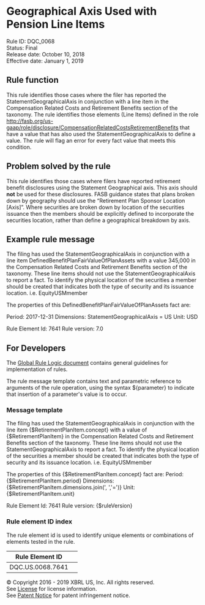 # Geographical Axis Used with Pension Line Items
Rule ID: DQC_0068  
Status: Final  
Release date: October 10, 2018  
Effective date: January 1, 2019 

## Rule function 
This rule identifies those cases where the filer has reported the StatementGeographicalAxis in conjunction with a line item in the Compensation Related Costs  and Retirement Benefits section of the taxonomy. The rule identifies those elements (Line Items) defined in the role http://fasb.org/us-gaap/role/disclosure/CompensationRelatedCostsRetirementBenefits that have a value that has also used the StatementGeographicalAxis to define a value.  The rule will flag an error for every fact value that meets this condition.

## Problem solved by the rule
This rule identifies those cases where filers have reported retirement benefit disclosures using the Statement Geographical axis. This axis should **not** be used for these disclosures. FASB guidance states that plans broken down by geography should use the “Retirement Plan Sponsor Location [Axis]”. Where securities are broken down by location of the securities issuance then the members should be explicitly defined to incorporate the securities location, rather than define a geographical breakdown by axis.

## Example rule message
The filing has used the StatementGeographicalAxis in conjunction with a line item DefinedBenefitPlanFairValueOfPlanAssets with a value 345,000  in the Compensation Related Costs  and Retirement Benefits section of the taxonomy. These line items should not use the StatementGeographicalAxis to report a fact. To identify the physical location of the securities a member should be created that indicates both the type of security and its issuance location.  i.e. EquityUSMmember

The properties of this DefinedBenefitPlanFairValueOfPlanAssets fact are:

Period: 2017-12-31
Dimensions: StatementGeographicalAxis = US
Unit: USD

Rule Element Id: 7641
Rule version: 7.0

## For Developers
The [Global Rule Logic document](https://github.com/DataQualityCommittee/dqc_us_rules/blob/master/docs/GlobalRuleLogic.md) contains general guidelines for implementation of rules.

The rule message template contains text and parametric reference to arguments of the rule operation, using the syntax ${parameter} to indicate that insertion of a parameter's value is to occur.

### Message template
The filing has used the StatementGeographicalAxis in conjunction with the line item {$RetirementPlanItem.concept} with a value of {$RetirementPlanItem} in the Compensation Related Costs  and Retirement Benefits section of the taxonomy. These line items should not use the StatementGeographicalAxis to report a fact. To identify the physical location of the securities a member should be created that indicates both the type of security and its issuance location.  i.e. EquityUSMmember

The properties of this {$RetirementPlanItem.concept} fact are:
Period: {$RetirementPlanItem.period}
Dimensions: {$RetirementPlanItem.dimensions.join(', ','=')}
Unit: {$RetirementPlanItem.unit}

Rule Element Id: 7641
Rule version: {$ruleVersion}

### Rule element ID index 
The rule element id is used to identify unique elements or combinations of elements tested in the rule. 

|Rule Element ID||
|--------|--------|
|DQC.US.0068.7641||

© Copyright 2016 - 2019 XBRL US, Inc. All rights reserved.   
See [License](https://xbrl.us/dqc-license) for license information.  
See [Patent Notice](https://xbrl.us/dqc-patent) for patent infringement notice.
